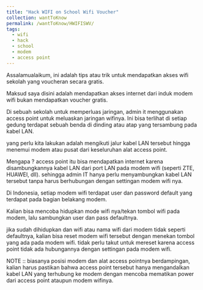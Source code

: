 ```yaml
---
title: "Hack WIFI on School Wifi Voucher"
collection: wantToKnow
permalink: /wantToKnow/HWIFISWV/
tags:
  - wifi
  - hack
  - school
  - modem
  - access point
---
```


Assalamualaikum, ini adalah tips atau trik untuk mendapatkan akses wifi sekolah yang voucheran secara gratis.    


Maksud saya disini adalah mendapatkan akses internet dari induk modem wifi bukan mendapatkan voucher gratis.    


Di sebuah sekolah untuk memperluas jaringan, admin it menggunakan access point untuk meluaskan jaringan wifinya. Ini bisa terlihat di setiap gedung terdapat sebuah benda di dinding atau atap yang tersambung pada kabel LAN.    


yang perlu kita lakukan adalah mengikuti jalur kabel LAN tersebut hingga menemui modem atau pusat dari keseluruhan alat access point.    


Mengapa ? access point itu bisa mendapatkan internet karena disambungkannya kabel LAN dari port LAN pada modem wifi (seperti ZTE, HUAWEI, dll). sehingga admin IT hanya perlu menyambungkan kabel LAN tersebut tanpa harus berhubungan dengan settingan modem wifi nya.
    
    
Di Indonesia, setiap modem wifi terdapat user dan password default yang terdapat pada bagian belakang modem.    
    
    
Kalian bisa mencoba hidupkan mode wifi nya/tekan tombol wifi pada modem, lalu sambungkan user dan pass defaultnya.    


jika sudah dihidupkan dan wifi atau nama wifi dari modem tidak seperti defaultnya, kalian bisa reset modem wifi tersebut dengan menekan tombol yang ada pada modem wifi. tidak perlu takut untuk mereset karena access point tidak ada hubungannya dengan settingan pada modem wifi.
    

NOTE :: biasanya posisi modem dan alat access pointnya berdampingan, kalian harus pastikan bahwa access point tersebut hanya mengandalkan kabel LAN yang terhubung ke modem dengan mencoba mematikan power dari access point ataupun modem wifinya.

